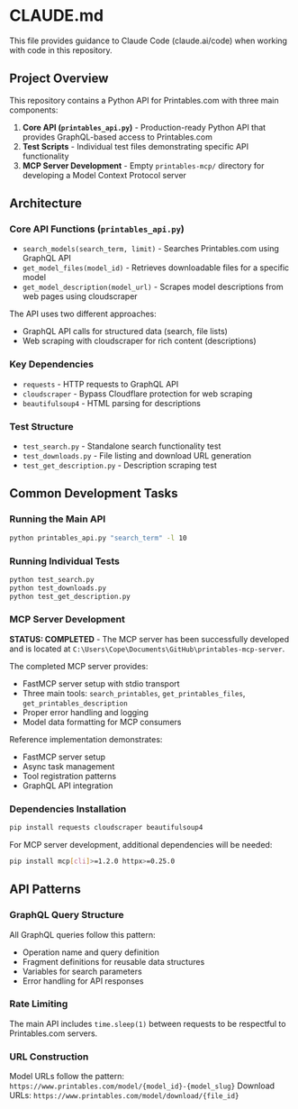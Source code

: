 # CLAUDE.md

This file provides guidance to Claude Code (claude.ai/code) when working with code in this repository.

## Project Overview

This repository contains a Python API for Printables.com with three main components:

1. **Core API (`printables_api.py`)** - Production-ready Python API that provides GraphQL-based access to Printables.com
2. **Test Scripts** - Individual test files demonstrating specific API functionality
3. **MCP Server Development** - Empty `printables-mcp/` directory for developing a Model Context Protocol server

## Architecture

### Core API Functions (`printables_api.py`)

- `search_models(search_term, limit)` - Searches Printables.com using GraphQL API
- `get_model_files(model_id)` - Retrieves downloadable files for a specific model
- `get_model_description(model_url)` - Scrapes model descriptions from web pages using cloudscraper

The API uses two different approaches:
- GraphQL API calls for structured data (search, file lists)
- Web scraping with cloudscraper for rich content (descriptions)

### Key Dependencies

- `requests` - HTTP requests to GraphQL API
- `cloudscraper` - Bypass Cloudflare protection for web scraping
- `beautifulsoup4` - HTML parsing for descriptions

### Test Structure

- `test_search.py` - Standalone search functionality test
- `test_downloads.py` - File listing and download URL generation
- `test_get_description.py` - Description scraping test

## Common Development Tasks

### Running the Main API
```bash
python printables_api.py "search_term" -l 10
```

### Running Individual Tests
```bash
python test_search.py
python test_downloads.py
python test_get_description.py
```

### MCP Server Development

**STATUS: COMPLETED** - The MCP server has been successfully developed and is located at `C:\Users\Cope\Documents\GitHub\printables-mcp-server`. 

The completed MCP server provides:
- FastMCP server setup with stdio transport
- Three main tools: `search_printables`, `get_printables_files`, `get_printables_description`
- Proper error handling and logging
- Model data formatting for MCP consumers

Reference implementation demonstrates:
- FastMCP server setup
- Async task management
- Tool registration patterns
- GraphQL API integration

### Dependencies Installation
```bash
pip install requests cloudscraper beautifulsoup4
```

For MCP server development, additional dependencies will be needed:
```bash
pip install mcp[cli]>=1.2.0 httpx>=0.25.0
```

## API Patterns

### GraphQL Query Structure
All GraphQL queries follow this pattern:
- Operation name and query definition
- Fragment definitions for reusable data structures  
- Variables for search parameters
- Error handling for API responses

### Rate Limiting
The main API includes `time.sleep(1)` between requests to be respectful to Printables.com servers.

### URL Construction
Model URLs follow the pattern: `https://www.printables.com/model/{model_id}-{model_slug}`
Download URLs: `https://www.printables.com/model/download/{file_id}`